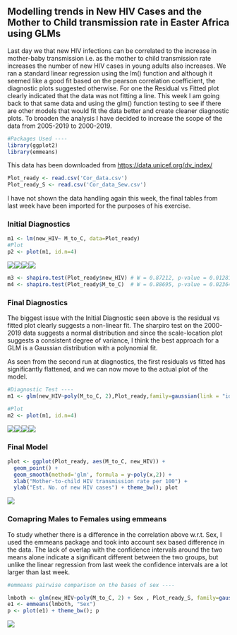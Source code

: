 Modelling trends in New HIV Cases and the Mother to Child transmission rate in Easter Africa using GLMs
-------------------------------------------------------------------------------------------------------

Last day we that new HIV infections can be correlated to the increase in
mother-baby transmission i.e. as the mother to child transmission rate
increases the number of new HIV cases in young adults also increases. We
ran a standard linear regression using the lm() function and although it
seemed like a good fit based on the pearson correlation coefficient, the
diagnostic plots suggested otherwise. For one the Residual vs Fitted
plot clearly indicated that the data was not fitting a line. This week I
am going back to that same data and using the glm() function testing to
see if there are other models that would fit the data better and create
cleaner diagnostic plots. To broaden the analysis I have decided to
increase the scope of the data from 2005-2019 to 2000-2019.

``` r
#Packages Used ----
library(ggplot2)
library(emmeans)
```

This data has been downloaded from
<a href="https://data.unicef.org/dv_index/" class="uri">https://data.unicef.org/dv_index/</a>

``` r
Plot_ready <- read.csv('Cor_data.csv')
Plot_ready_S <- read.csv('Cor_data_Sew.csv')
```

I have not shown the data handling again this week, the final tables
from last week have been imported for the purposes of his exercise.

### Initial Diagnostics

``` r
m1 <- lm(new_HIV~ M_to_C, data=Plot_ready)
#Plot
p2 <- plot(m1, id.n=4)
```

![](Assignment7_files/figure-markdown_github/p2-1.png)![](Assignment7_files/figure-markdown_github/p2-2.png)![](Assignment7_files/figure-markdown_github/p2-3.png)![](Assignment7_files/figure-markdown_github/p2-4.png)

``` r
m3 <- shapiro.test(Plot_ready$new_HIV) # W = 0.87212, p-value = 0.01281
m4 <- shapiro.test(Plot_ready$M_to_C)  # W = 0.88695, p-value = 0.02364
```

### Final Diagnostics

The biggest issue with the Initial Diagnostic seen above is the residual
vs fitted plot clearly suggests a non-linear fit. The sharpiro test on
the 2000-2019 data suggests a normal distribution and since the
scale-location plot suggests a consistent degree of variance, I think
the best approach for a GLM is a Gaussian distribution with a polynomial
fit.

As seen from the second run at diagnostics, the first residuals vs
fitted has significantly flattened, and we can now move to the actual
plot of the model.

``` r
#Diagnostic Test ----
m1 <- glm(new_HIV~poly(M_to_C, 2),Plot_ready,family=gaussian(link = "identity"))

#Plot
m2 <- plot(m1, id.n=4)
```

![](Assignment7_files/figure-markdown_github/m2-1.png)![](Assignment7_files/figure-markdown_github/m2-2.png)![](Assignment7_files/figure-markdown_github/m2-3.png)![](Assignment7_files/figure-markdown_github/m2-4.png)

### Final Model

``` r
plot <- ggplot(Plot_ready, aes(M_to_C, new_HIV)) + 
  geom_point() + 
  geom_smooth(method='glm', formula = y~poly(x,2)) + 
  xlab("Mother-to-child HIV transmission rate per 100") + 
  ylab("Est. No. of new HIV cases") + theme_bw(); plot
```

![](Assignment7_files/figure-markdown_github/plot-1.png)

### Comapring Males to Females using emmeans

To study whether there is a difference in the correlation above w.r.t.
Sex, I used the emmeans package and took into account sex based
difference in the data. The lack of overlap with the confidence
intervals around the two means alone indicate a significant different
between the two groups, but unlike the linear regression from last week
the confidence intervals are a lot larger than last week.

``` r
#emmeans pairwise comparison on the bases of sex ----

lmboth <- glm(new_HIV~poly(M_to_C, 2) + Sex , Plot_ready_S, family=gaussian(link = "identity"))
e1 <- emmeans(lmboth, "Sex")
p <- plot(e1) + theme_bw(); p
```

![](Assignment7_files/figure-markdown_github/p-1.png)
